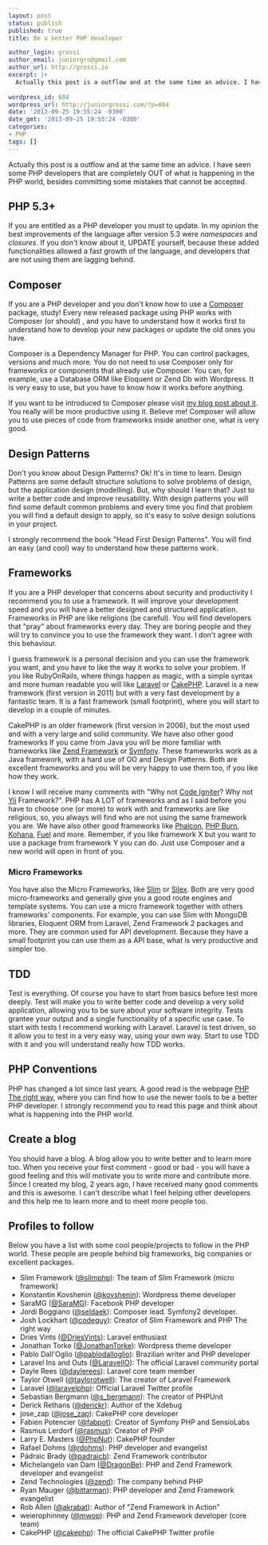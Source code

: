 ```yaml
---
layout: post
status: publish
published: true
title: Be a better PHP developer

author_login: grossi
author_email: juniorgro@gmail.com
author_url: http://grossi.io
excerpt: |+
  Actually this post is a outflow and at the same time an advice. I have seen some PHP developers that are completely OUT of what is happening in the PHP world, besides committing some mistakes that cannot be accepted.
  
wordpress_id: 604
wordpress_url: http://juniorgrossi.com/?p=604
date: '2013-09-25 19:55:24 -0300'
date_gmt: '2013-09-25 19:55:24 -0300'
categories:
- PHP
tags: []
---
```

<p>Actually this post is a outflow and at the same time an advice. I have seen some PHP developers that are completely OUT of what is happening in the PHP world, besides committing some mistakes that cannot be accepted.</p>
<h2>PHP 5.3+</h2>
<p>If you are entitled as a PHP developer you must to update. In my opinion the best improvements of the language after version 5.3 were <em>namespaces</em> and <em>closures</em>. If you don't know about it, UPDATE yourself, because these added functionalities allowed a fast growth of the language, and developers that are not using them are lagging behind.</p>
<h2>Composer</h2>
<p>If you are a PHP developer and you don't know how to use a <a href="http://getcomposer.org">Composer</a> package, study! Every new released package using PHP works with Composer (or should) , and you have to understand how it works first to understand how to develop your new packages or update the old ones you have.</p>
<p>Composer is a Dependency Manager for PHP. You can control packages, versions and much more. You do not need to use Composer only for frameworks or components that already use Composer. You can, for example, use a Database ORM like Eloquent or Zend Db with Wordpress. It is very easy to use, but you have to know how it works before anything.</p>
<p>If you want to be introduced to Composer please visit <a href="http://juniorgrossi.com/2013/why-you-should-use-composer-and-how-to-start-using-it/">my blog post about it</a>. You really will be more productive using it. Believe me! Composer will allow you to use pieces of code from frameworks inside another one, what is very good.</p>
<p><a id="more"></a><a id="more-604"></a></p>
<h2>Design Patterns</h2>
<p>Don't you know about Design Patterns? Ok! It's in time to learn. Design Patterns are some default structure solutions to solve problems of design, but the application design (modelling). But, why should I learn that? Just to write a better code and improve reusability. With design patterns you will find some default common problems and every time you find that problem you will find a default design to apply, so it's easy to solve design solutions in your project.</p>
<p>I strongly recommend the book "Head First Design Patterns". You will find an easy (and cool) way to understand how these patterns work.</p>
<h2>Frameworks</h2>
<p>If you are a PHP developer that concerns about security and productivity I recommend you to use a framework. It will improve your development speed and you will have a better designed and structured application. Frameworks in PHP are like religions (be careful). You will find developers that "pray" about frameworks every day. They are boring people and they will try to convince you to use the framework they want. I don't agree with this behaviour.</p>
<p>I guess framework is a personal decision and you can use the framework you want, and you have to like the way it works to solve your problem. If you like RubyOnRails, where things happen as magic, with a simple syntax and more human readable you will like <a href="http://laravel.com">Laravel</a> or <a href="http://cakephp.com">CakePHP</a>. Laravel is a new framework (first version in 2011) but with a very fast development by a fantastic team. It is a fast framework (small footprint), where you will start to develop in a couple of minutes.</p>
<p>CakePHP is an older framework (first version in 2006), but the most used and with a very large and solid community. We have also other good frameworks If you came from Java you will be more familiar with frameworks like <a href="http://framework.zend.com">Zend Framework</a> or <a href="http://symfony.com">Symfony</a>. These frameworks work as a Java framework, with a hard use of OO and Design Patterns. Both are excellent frameworks and you will be very happy to use them too, if you like how they work.</p>
<p>I know I will receive many comments with "Why not <a href="http://codeigniter.com">Code Igniter</a>? Why not <a href="http://yiiframework.com">Yii</a> Framework?". PHP has A LOT of frameworks and as I said before you have to choose one (or more) to work with and frameworks are like religious, so, you always will find who are not using the same framework you are. We have also other good frameworks like <a href="http://www.phalconphp.com">Phalcon</a>, <a href="http://www.phpburn.com">PHP Burn</a>, <a href="http://kohanaframework.org">Kohana</a>, <a href="http://www.fuelphp.com">Fuel</a> and more. Remember, if you like framework X but you want to use a package from framework Y you can do. Just use Composer and a new world will open in front of you.</p>
<h3>Micro Frameworks</h3>
<p>You have also the Micro Frameworks, like <a href="http://slimframework.com">Slim</a> or <a href="http://silex.sensiolabs.org">Silex</a>. Both are very good micro-frameworks and generally give you a good route engines and template systems. You can use a micro framework together with others frameworks' components. For example, you can use Slim with MongoDB libraries, Eloquent ORM from Laravel, Zend Framework 2 packages and more. They are common used for API development. Because they have a small footprint you can use them as a API base, what is very productive and simpler too.</p>
<h2>TDD</h2>
<p>Test is everything. Of course you have to start from basics before test more deeply. Test will make you to write better code and develop a very solid application, allowing you to be sure about your software integrity. Tests grantee your output and a single functionality of a specific use case. To start with tests I recommend working with Laravel. Laravel is test driven, so it allow you to test in a very easy way, using your own way. Start to use TDD with it and you will understand really how TDD works.</p>
<h2>PHP Conventions</h2>
<p>PHP has changed a lot since last years. A good read is the webpage <a href="http://www.phptherightway.com">PHP The right way</a>, where you can find how to use the newer tools to be a better PHP developer. I strongly recommend you to read this page and think about what is happening into the PHP world.</p>
<h2>Create a blog</h2>
<p>You should have a blog. A blog allow you to write better and to learn more too. When you receive your first comment - good or bad - you will have a good feeling and this will motivate you to write more and contribute more. Since I created my blog, 2 years ago, I have received many good comments and this is awesome. I can't describe what I feel helping other developers and this help me to learn more and to meet more people too.</p>
<h2>Profiles to follow</h2>
<p>Below you have a list with some cool people/projects to follow in the PHP world. These people are people behind big frameworks, big companies or excellent packages.</p>
<ul>
<li>Slim Framework (<a href="http://twitter.com/slimphp">@slimphp</a>): The team of Slim Framework (micro framework)</li>
<li>Konstantin Kovshenin ‏(<a href="http://twitter.com/kovshenin">@kovshenin</a>): Wordpress theme developer</li>
<li>SaraMG‏ (<a href="http://twitter.com/SaraMG">@SaraMG</a>): Facebook PHP developer</li>
<li>Jordi Boggiano ‏(<a href="http://twitter.com/seldaek">@seldaek</a>): Composer lead. Symfony2 developer.</li>
<li>Josh Lockhart ‏(<a href="http://twitter.com/codeguy">@codeguy</a>): Creator of Slim Framework and PHP The right way</li>
<li>Dries Vints (<a href="http://twitter.com/DriesVints">@DriesVints</a>): Laravel enthusiast</li>
<li>Jonathan Torke (<a href="http://twitter.com/JonathanTorke">@JonathanTorke</a>): Wordpress theme developer</li>
<li>Pablo Dall'Oglio ‏(<a href="http://twitter.com/pablodalloglio">@pablodalloglio</a>): Brazilian writer and PHP developer</li>
<li>Laravel Ins and Outs ‏(<a href="http://twitter.com/LaravelIO">@LaravelIO</a>): The official Laravel community portal</li>
<li>Dayle Rees ‏(<a href="http://twitter.com/daylerees">@daylerees</a>): Laravel core team member</li>
<li>Taylor Otwell ‏(<a href="http://twitter.com/taylorotwell">@taylorotwell</a>): The creator of Laravel Framework</li>
<li>Laravel ‏(<a href="http://twitter.com/laravelphp">@laravelphp</a>): Official Laravel Twitter profile</li>
<li>Sebastian Bergmann ‏(<a href="http://twitter.com/s_bergmann">@s_bergmann</a>): The creator of PHPUnit</li>
<li>Derick Rethans ‏(<a href="http://twitter.com/derickr">@derickr</a>): Author of the Xdebug</li>
<li>jose_zap ‏(<a href="http://twitter.com/jose_zap">@jose_zap</a>): CakePHP core developer</li>
<li>Fabien Potencier ‏(<a href="http://twitter.com/fabpot">@fabpot</a>): Creator of Symfony PHP and SensioLabs</li>
<li>Rasmus Lerdorf ‏(<a href="http://twitter.com/rasmus">@rasmus</a>): Creator of PHP</li>
<li>Larry E. Masters ‏(<a href="http://twitter.com/PhpNut">@PhpNut</a>): CakePHP founder</li>
<li>Rafael Dohms ‏(<a href="http://twitter.com/rdohms">@rdohms</a>): PHP developer and evangelist</li>
<li>Pádraic Brady ‏(<a href="http://twitter.com/padraicb">@padraicb</a>): Zend Framework contributor</li>
<li>Michelangelo van Dam ‏(<a href="http://twitter.com/DragonBe">@DragonBe</a>): PHP and Zend Framework developer and evangelist</li>
<li>Zend Technologies ‏(<a href="http://twitter.com/zend">@zend</a>): The company behind PHP</li>
<li>Ryan Mauger ‏(<a href="http://twitter.com/bittarman">@bittarman</a>): PHP developer and Zend Framework evangelist</li>
<li>Rob Allen ‏(<a href="http://twitter.com/akrabat">@akrabat</a>): Author of "Zend Framework in Action"</li>
<li>weierophinney ‏(<a href="http://twitter.com/mwop">@mwop</a>): PHP and Zend Framework developer (core team)</li>
<li>CakePHP ‏(<a href="http://twitter.com/cakephp">@cakephp</a>): The official CakePHP Twitter profile</li>
</ul>
